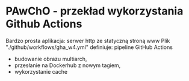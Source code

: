 # PAwChO - przekład wykorzystania Github Actions 

Bardzo prosta aplikacja: serwer http ze statyczną stroną www 
Plik "./github/workflows/gha_w4.yml" definiuje:
pipeline GitHub Actions 
- budowanie obrazu multiarch, 
- przesłanie na Dockerhub z nowym tagiem, 
- wykorzystanie cache
